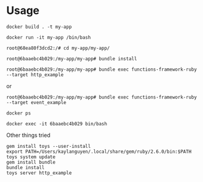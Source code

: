 # Usage

`docker build . -t my-app`

`docker run -it my-app /bin/bash`

`root@68ea80f3dcd2:/# cd my-app/my-app/`

`root@6baaebc4b029:/my-app/my-app# bundle install`

`root@6baaebc4b029:/my-app/my-app# bundle exec functions-framework-ruby --target http_example`

or

`root@6baaebc4b029:/my-app/my-app# bundle exec functions-framework-ruby --target event_example`

`docker ps`

`docker exec -it 6baaebc4b029 bin/bash`

Other things tried
```
gem install toys --user-install
export PATH=/Users/kaylanguyen/.local/share/gem/ruby/2.6.0/bin:$PATH
toys system update
gem install bundle
bundle install
toys server http_example
```